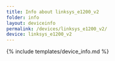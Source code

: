 ```yaml
---
title: Info about linksys_e1200_v2
folder: info
layout: deviceinfo
permalink: /devices/linksys_e1200_v2/
device: linksys_e1200_v2
---
```

{% include templates/device_info.md %}

